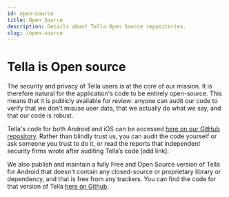 ```yaml
---
id: open-source
title: Open Source
description: Details about Tella Open Source repositories.
slug: /open-source
---
```



# Tella is Open source

The security and privacy of Tella users is at the core of our mission. It is therefore natural for the application's code to be entirely open-source. This means that it is publicly available for review: anyone can audit our code to verify that we don't misuse user data, that we actually do what we say, and that our code is robust.

Tella's code for both Android and iOS can be accessed [here on our GitHub repository](https://github.com/horizontal-org). Rather than blindly trust us, you can audit the code yourself or ask someone you trust to do it, or read the reports that independent security firms wrote after auditing Tella’s code [add link].

We also publish and maintain a fully Free and Open Source version of Tella for Android that doesn't contain any closed-source or proprietary library or dependency, and that is free from any trackers. You can find the code for that version of Tella [here on Github](https://github.com/Horizontal-org/).


